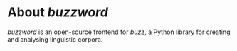 # About *buzzword*

*buzzword* is an open-source frontend for *buzz*, a Python library for creating and analysing linguistic corpora.

